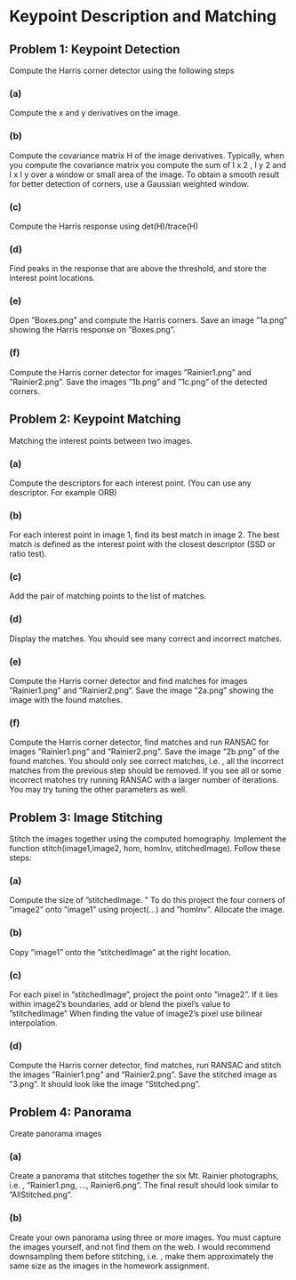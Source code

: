 # Keypoint Description and Matching

## Problem 1: Keypoint Detection
Compute the Harris corner detector using the following steps

### (a)
Compute the x and y derivatives on the image.
### (b)
Compute the covariance matrix H of the image derivatives. Typically, when you compute the covariance matrix you compute the sum of I x 2 , I y 2 and I x I y over a window or small area of the image. To obtain a smooth result for better detection of corners, use a Gaussian weighted window.
### (c)
Compute the Harris response using det(H)/trace(H)
### (d)
Find peaks in the response that are above the threshold, and store the interest point locations.
### (e)
Open ”Boxes.png” and compute the Harris corners. Save an image ”1a.png” showing the Harris response on ”Boxes.png”.
### (f)
Compute the Harris corner detector for images ”Rainier1.png” and ”Rainier2.png”. Save the images ”1b.png” and ”1c.png” of the detected corners.

## Problem 2: Keypoint Matching
Matching the interest points between two images.
### (a)
Compute the descriptors for each interest point. (You can use any descriptor. For example ORB)
### (b)
For each interest point in image 1, find its best match in image 2. The best match is defined as the interest point with the closest descriptor (SSD or ratio test).
### (c)
Add the pair of matching points to the list of matches.
### (d)
Display the matches. You should see many correct and incorrect matches.
### (e)
Compute the Harris corner detector and find matches for images ”Rainier1.png” and ”Rainier2.png”. Save the image ”2a.png” showing the image with the found matches.
### (f)
Compute the Harris corner detector, find matches and run RANSAC for images ”Rainier1.png” and ”Rainier2.png”. Save the image ”2b.png” of the found matches. You should only see correct matches, i.e. , all the incorrect matches from the previous step should be removed. If you see all or some incorrect matches try running RANSAC with a larger number of iterations. You may try tuning the other parameters as well.

## Problem 3: Image Stitching
Stitch the images together using the computed homography. Implement the function stitch(image1,image2, hom, homInv, stitchedImage). Follow these steps:
### (a)
Compute the size of ”stitchedImage. ” To do this project the four corners of ”image2” onto ”image1” using project(...) and ”homInv”. Allocate the image.
### (b)
Copy ”image1” onto the ”stitchedImage” at the right location.
### (c)
For each pixel in ”stitchedImage”, project the point onto ”image2”. If it lies within image2’s boundaries, add or blend the pixel’s value to ”stitchedImage” When finding the value of image2’s pixel use bilinear interpolation.
### (d)
Compute the Harris corner detector, find matches, run RANSAC and stitch the images ”Rainier1.png” and ”Rainier2.png”. Save the stitched image as ”3.png”. It should look like the image ”Stitched.png”.
## Problem 4: Panorama
Create panorama images
### (a)
Create a panorama that stitches together the six Mt. Rainier photographs, i.e. , ”Rainier1.png, ..., Rainier6.png”. The final result should look similar to ”AllStitched.png”.
### (b)
Create your own panorama using three or more images. You must capture the images yourself, and not find them on the web. I would recommend downsampling them before stitching, i.e. , make them approximately the same size as the images in the homework assignment.